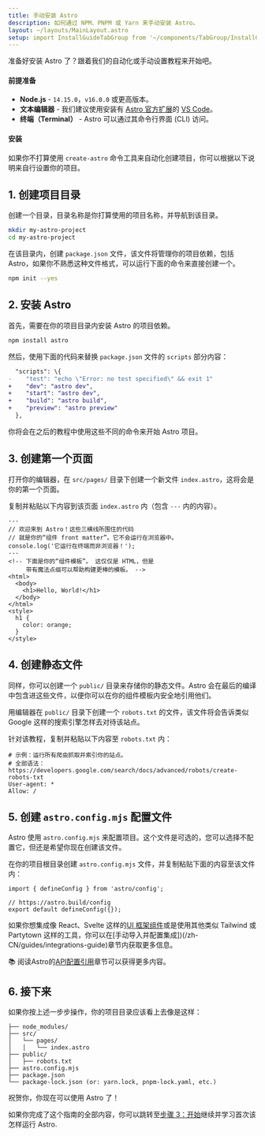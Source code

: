 ```yaml
---
title: 手动安装 Astro
description: 如何通过 NPM、PNPM 或 Yarn 来手动安装 Astro。
layout: ~/layouts/MainLayout.astro
setup: import InstallGuideTabGroup from '~/components/TabGroup/InstallGuideTabGroup.astro';
---
```

准备好安装 Astro 了？跟着我们的自动化或手动设置教程来开始吧。

#### 前提准备

- **Node.js** - `14.15.0`，`v16.0.0` 或更高版本。
- **文本编辑器** - 我们建议使用安装有 [Astro 官方扩展](https://marketplace.visualstudio.com/items?itemName=astro-build.astro-vscode)的 [VS Code](https://code.visualstudio.com/)。
- **终端（Terminal）** - Astro 可以通过其命令行界面 (CLI) 访问。

<InstallGuideTabGroup />

#### 安装

如果你不打算使用 `create-astro` 命令工具来自动化创建项目，你可以根据以下说明来自行设置你的项目。

## 1. 创建项目目录

创建一个目录，目录名称是你打算使用的项目名称，并导航到该目录。

```bash
mkdir my-astro-project
cd my-astro-project
```

在该目录内，创建 `package.json` 文件，该文件将管理你的项目依赖，包括 Astro，如果你不熟悉这种文件格式，可以运行下面的命令来直接创建一个。

```bash
npm init --yes
```

## 2. 安装 Astro

首先，需要在你的项目目录内安装 Astro 的项目依赖。

```bash
npm install astro
```

然后，使用下面的代码来替换 `package.json` 文件的 `scripts` 部分内容：

```diff
  "scripts": \{
-    "test": "echo \"Error: no test specified\" && exit 1"
+    "dev": "astro dev",
+    "start": "astro dev",
+    "build": "astro build",
+    "preview": "astro preview"
  },
```

你将会在之后的教程中使用这些不同的命令来开始 Astro 项目。

## 3. 创建第一个页面

打开你的编辑器，在 `src/pages/` 目录下创建一个新文件 `index.astro`，这将会是你的第一个页面。

复制并粘贴以下内容到该页面 `index.astro` 内（包含 `---` 内的内容）。

```astro
---
// 欢迎来到 Astro！这些三横线所围住的代码
// 就是你的“组件 front matter”。它不会运行在浏览器中。
console.log('它运行在终端而非浏览器！');
---
<!-- 下面是你的“组件模板”。 这仅仅是 HTML，但是
     带有魔法点缀可以帮助构建更棒的模板。 -->
<html>
  <body>
    <h1>Hello, World!</h1>
  </body>
</html>
<style>
  h1 {
    color: orange;
  }
</style>
```

## 4. 创建静态文件

同样，你可以创建一个 `public/` 目录来存储你的静态文件。Astro 会在最后的编译中包含进这些文件，以便你可以在你的组件模板内安全地引用他们。

用编辑器在 `public/` 目录下创建一个 `robots.txt` 的文件，该文件将会告诉类似 Google 这样的搜索引擎怎样去对待该站点。

针对该教程，复制并粘贴以下内容至 `robots.txt` 内：

```
# 示例：运行所有爬虫抓取并索引你的站点。
# 全部语法：https://developers.google.com/search/docs/advanced/robots/create-robots-txt
User-agent: *
Allow: /
```

## 5. 创建 `astro.config.mjs` 配置文件

Astro 使用 `astro.config.mjs` 来配置项目。这个文件是可选的，您可以选择不配置它，但还是希望你现在创建该文件。

在你的项目根目录创建 `astro.config.mjs` 文件，并复制粘贴下面的内容至该文件内：

```
import { defineConfig } from 'astro/config';

// https://astro.build/config
export default defineConfig({});
```

如果你想集成像 React、Svelte 这样的[UI 框架组件](/zh-CN/core-concepts/framework-components/)或是使用其他类似 Tailwind 或 Partytown 这样的工具，你可以在[手动导入并配置集成])(/zh-CN/guides/integrations-guide)章节内获取更多信息。


📚 阅读Astro的[API配置引用](/zh-CN/reference/configuration-reference/)章节可以获得更多内容。


## 6. 接下来

如果你按上述一步步操作，你的项目目录应该看上去像是这样：

```
├── node_modules/
├── src/
│   └── pages/
│   │   └── index.astro
├── public/
│   ├── robots.txt
├── astro.config.mjs
├── package.json
└── package-lock.json (or: yarn.lock, pnpm-lock.yaml, etc.)
```

祝贺你，你现在可以使用 Astro 了！

如果你完成了这个指南的全部内容，你可以跳转至[步骤 3：开始](/zh-CN/install/auto#3-start-astro-)继续并学习首次该怎样运行 Astro.

